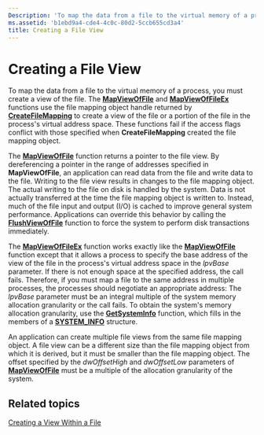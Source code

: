 ```yaml
---
Description: 'To map the data from a file to the virtual memory of a process, you must create a view of the file.'
ms.assetid: 'b1ebd9a4-cde4-4c0c-80d2-5ccb655cd3a4'
title: Creating a File View
---
```


# Creating a File View

To map the data from a file to the virtual memory of a process, you must create a view of the file. The [**MapViewOfFile**](mapviewoffile.md) and [**MapViewOfFileEx**](mapviewoffileex.md) functions use the file mapping object handle returned by [**CreateFileMapping**](createfilemapping.md) to create a view of the file or a portion of the file in the process's virtual address space. These functions fail if the access flags conflict with those specified when **CreateFileMapping** created the file mapping object.

The [**MapViewOfFile**](mapviewoffile.md) function returns a pointer to the file view. By dereferencing a pointer in the range of addresses specified in **MapViewOfFile**, an application can read data from the file and write data to the file. Writing to the file view results in changes to the file mapping object. The actual writing to the file on disk is handled by the system. Data is not actually transferred at the time the file mapping object is written to. Instead, much of the file input and output (I/O) is cached to improve general system performance. Applications can override this behavior by calling the [**FlushViewOfFile**](flushviewoffile.md) function to force the system to perform disk transactions immediately.

The [**MapViewOfFileEx**](mapviewoffileex.md) function works exactly like the [**MapViewOfFile**](mapviewoffile.md) function except that it allows a process to specify the base address of the view of the file in the process's virtual address space in the *lpvBase* parameter. If there is not enough space at the specified address, the call fails. Therefore, if you must map a file to the same address in multiple processes, the processes should negotiate an appropriate address: The *lpvBase* parameter must be an integral multiple of the system memory allocation granularity or the call fails. To obtain the system's memory allocation granularity, use the [**GetSystemInfo**](base.getsysteminfo) function, which fills in the members of a [**SYSTEM\_INFO**](base.system_info_str) structure.

An application can create multiple file views from the same file mapping object. A file view can be a different size than the file mapping object from which it is derived, but it must be smaller than the file mapping object. The offset specified by the *dwOffsetHigh* and *dwOffsetLow* parameters of [**MapViewOfFile**](mapviewoffile.md) must be a multiple of the allocation granularity of the system.

## Related topics

<dl> <dt>

[Creating a View Within a File](creating-a-view-within-a-file.md)
</dt> </dl>

 

 



